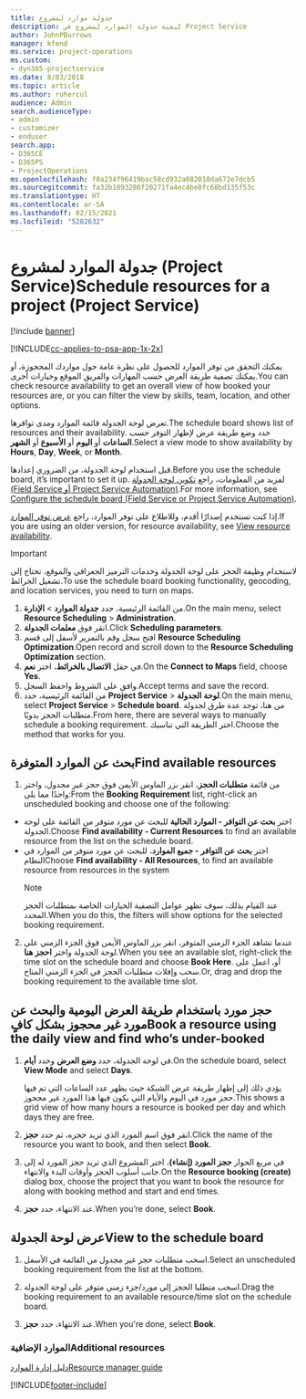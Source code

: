 ```yaml
---
title: جدولة موارد لمشروع
description: كيفية جدولة الموارد لمشروع في Project Service
author: JohnPBurrows
manager: kfend
ms.service: project-operations
ms.custom:
- dyn365-projectservice
ms.date: 8/03/2018
ms.topic: article
ms.author: ruhercul
audience: Admin
search.audienceType:
- admin
- customizer
- enduser
search.app:
- D365CE
- D365PS
- ProjectOperations
ms.openlocfilehash: f0a234f96419bac58cd932a082010da672e7dcb5
ms.sourcegitcommit: fa32b1893286f20271fa4ec4be8fc68bd135f53c
ms.translationtype: HT
ms.contentlocale: ar-SA
ms.lasthandoff: 02/15/2021
ms.locfileid: "5282632"
---
```

# <a name="schedule-resources-for-a-project-project-service"></a><span data-ttu-id="d223b-103">جدولة الموارد لمشروع (Project Service)</span><span class="sxs-lookup"><span data-stu-id="d223b-103">Schedule resources for a project (Project Service)</span></span>

[!include [banner](../includes/psa-now-project-operations.md)]

[!INCLUDE[cc-applies-to-psa-app-1x-2x](../includes/cc-applies-to-psa-app-1x-2x.md)]

<span data-ttu-id="d223b-104">يمكنك التحقق من توفر الموارد للحصول على نظرة عامة حول مواردك المحجوزة، أو يمكنك تصفية طريقة العرض حسب المهارات والفريق الموقع وخيارات أخرى.</span><span class="sxs-lookup"><span data-stu-id="d223b-104">You can check resource availability to get an overall view of how booked your resources are, or you can filter the view by skills, team, location, and other options.</span></span>  
  
<span data-ttu-id="d223b-105">تعرض لوحة الجدولة قائمة الموارد ومدى توافرها.</span><span class="sxs-lookup"><span data-stu-id="d223b-105">The schedule board shows list of resources and their availability.</span></span> <span data-ttu-id="d223b-106">حدد وضع طريقة عرض لإظهار التوفر حسب **الساعات** أو **اليوم** أو **الأسبوع** أو **الشهر**.</span><span class="sxs-lookup"><span data-stu-id="d223b-106">Select a view mode to show availability by **Hours**, **Day**, **Week**, or **Month**.</span></span>  
  
<span data-ttu-id="d223b-107">قبل استخدام لوحة الجدولة، من الضروري إعدادها.</span><span class="sxs-lookup"><span data-stu-id="d223b-107">Before you use the schedule board, it’s important to set it up.</span></span> <span data-ttu-id="d223b-108">لمزيد من المعلومات، راجع [تكوين لوحة الجدولة (Field Service أو Project Service Automation)](https://docs.microsoft.com/dynamics365/field-service/configure-schedule-board).</span><span class="sxs-lookup"><span data-stu-id="d223b-108">For more information, see [Configure the schedule board (Field Service or Project Service Automation)](https://docs.microsoft.com/dynamics365/field-service/configure-schedule-board).</span></span>
  
<span data-ttu-id="d223b-109">إذا كنت تستخدم إصدارًا أقدم، وللاطلاع على توفر الموارد، راجع [عرض توفر الموارد](../psa/view-resource-availability.md).</span><span class="sxs-lookup"><span data-stu-id="d223b-109">If you are using an older version, for resource availability, see [View resource availability](../psa/view-resource-availability.md).</span></span>  

> [!IMPORTANT]
>  <span data-ttu-id="d223b-110">لاستخدام وظيفة الحجز على لوحة الجدولة وخدمات الترميز الجغرافي والموقع، تحتاج إلى تشغيل الخرائط.</span><span class="sxs-lookup"><span data-stu-id="d223b-110">To use the schedule board booking functionality, geocoding, and location services, you need to turn on maps.</span></span>  
> 
> 1. <span data-ttu-id="d223b-111">من القائمة الرئيسية، حدد **جدولة الموارد** > **الإدارة**.</span><span class="sxs-lookup"><span data-stu-id="d223b-111">On the main menu, select **Resource Scheduling** > **Administration**.</span></span>  
> 2. <span data-ttu-id="d223b-112">انقر فوق **معلمات الجدولة**.</span><span class="sxs-lookup"><span data-stu-id="d223b-112">Click **Scheduling parameters**.</span></span>  
> 3. <span data-ttu-id="d223b-113">افتح سجل وقم بالتمرير لأسفل إلى قسم **Resource Scheduling Optimization**.</span><span class="sxs-lookup"><span data-stu-id="d223b-113">Open record and scroll down to the **Resource Scheduling Optimization** section.</span></span>  
> 4. <span data-ttu-id="d223b-114">في حقل **الاتصال بالخرائط**، اختر **نعم**.</span><span class="sxs-lookup"><span data-stu-id="d223b-114">On the **Connect to Maps** field, choose **Yes**.</span></span>  
> 5. <span data-ttu-id="d223b-115">وافق على الشروط واحفظ السجل.</span><span class="sxs-lookup"><span data-stu-id="d223b-115">Accept terms and save the record.</span></span>  
> 6. <span data-ttu-id="d223b-116">من القائمة الرئيسية، حدد **Project Service** > **لوحة الجدولة**.</span><span class="sxs-lookup"><span data-stu-id="d223b-116">On the main menu, select **Project Service** > **Schedule board**.</span></span> <span data-ttu-id="d223b-117">من هنا، توجد عدة طرق لجدولة متطلبات الحجز يدويًا.</span><span class="sxs-lookup"><span data-stu-id="d223b-117">From here, there are several ways to manually schedule a booking requirement.</span></span> <span data-ttu-id="d223b-118">اختر الطريقة التي تناسبك.</span><span class="sxs-lookup"><span data-stu-id="d223b-118">Choose the method that works for you.</span></span>
  
## <a name="find-available-resources"></a><span data-ttu-id="d223b-119">بحث عن الموارد المتوفرة</span><span class="sxs-lookup"><span data-stu-id="d223b-119">Find available resources</span></span>

1.  <span data-ttu-id="d223b-120">من قائمة **متطلبات الحجز**، انقر بزر الماوس الأيمن فوق حجز غير مجدول، واختر واحدًا مما يلي:</span><span class="sxs-lookup"><span data-stu-id="d223b-120">From the **Booking Requirement** list, right-click an unscheduled booking and choose one of the following:</span></span>  
  
- <span data-ttu-id="d223b-121">اختر **بحث عن التوافر - الموارد الحالية‬** للبحث عن مورد متوفر من القائمة على لوحة الجدولة.</span><span class="sxs-lookup"><span data-stu-id="d223b-121">Choose **Find availability - Current Resources** to find an available resource from the list on the schedule board.</span></span>  
- <span data-ttu-id="d223b-122">اختر **‏‫بحث عن التوافر - جميع الموارد‬**، للبحث عن مورد متوفر من الموارد في النظام</span><span class="sxs-lookup"><span data-stu-id="d223b-122">Choose **Find availability - All Resources**, to find an available resource from resources in the system</span></span>  
   > [!NOTE]
   >  <span data-ttu-id="d223b-123">عند القيام بذلك، سوف تظهر عوامل التصفية الخيارات الخاصة بمتطلبات الحجز المحدد.</span><span class="sxs-lookup"><span data-stu-id="d223b-123">When you do this, the filters will show options for the selected booking requirement.</span></span>  
  
2. <span data-ttu-id="d223b-124">عندما تشاهد الجزء الزمني المتوفر، انقر بزر الماوس الأيمن فوق الجزء الزمني على لوحة الجدولة واختر **احجز هنا**.</span><span class="sxs-lookup"><span data-stu-id="d223b-124">When you see an available slot, right-click the time slot on the schedule board and choose **Book Here**.</span></span> <span data-ttu-id="d223b-125">أو، اعمل على سحب وإفلات متطلبات الحجز في الجزء الزمني المتاح.</span><span class="sxs-lookup"><span data-stu-id="d223b-125">Or, drag and drop the booking requirement to the available time slot.</span></span>  
  

## <a name="book-a-resource-using-the-daily-view-and-find-whos-under-booked"></a><span data-ttu-id="d223b-126">حجز مورد باستخدام طريقة العرض اليومية والبحث عن مورد غير محجوز بشكل كافٍ</span><span class="sxs-lookup"><span data-stu-id="d223b-126">Book a resource using the daily view and find who’s under-booked</span></span>
  
1.  <span data-ttu-id="d223b-127">في لوحة الجدولة، حدد **وضع العرض** وحدد **أيام**.</span><span class="sxs-lookup"><span data-stu-id="d223b-127">On the schedule board, select **View Mode** and select **Days**.</span></span>  
  
    <span data-ttu-id="d223b-128">يؤدي ذلك إلى إظهار طريقة عرض الشبكة حيث يظهر عدد الساعات التي تم فيها حجز مورد في اليوم والأيام التي يكون فيها هذا المورد غير محجوز.</span><span class="sxs-lookup"><span data-stu-id="d223b-128">This shows a grid view of how many hours a resource is booked per day and which days they are free.</span></span>  
  
2.  <span data-ttu-id="d223b-129">انقر فوق اسم المورد الذي تريد حجزه، ثم حدد **حجز**.</span><span class="sxs-lookup"><span data-stu-id="d223b-129">Click the name of the resource you want to book, and then select **Book**.</span></span>  
  
3.  <span data-ttu-id="d223b-130">في مربع الحوار **حجز المورد (إنشاء)**، اختر المشروع الذي تريد حجز المورد له إلى جانب أسلوب الحجز وأوقات البدء والانتهاء.</span><span class="sxs-lookup"><span data-stu-id="d223b-130">On the **Resource booking (create)** dialog box, choose the project that you want to book the resource for along with booking method and start and end times.</span></span>  
  
4.  <span data-ttu-id="d223b-131">عند الانتهاء، حدد **حجز**.</span><span class="sxs-lookup"><span data-stu-id="d223b-131">When you’re done, select **Book**.</span></span>  
  
## <a name="view-to-the-schedule-board"></a><span data-ttu-id="d223b-132">عرض لوحة الجدولة</span><span class="sxs-lookup"><span data-stu-id="d223b-132">View to the schedule board</span></span>
  
1.  <span data-ttu-id="d223b-133">اسحب متطلبات حجز غير مجدول من القائمة في الأسفل.</span><span class="sxs-lookup"><span data-stu-id="d223b-133">Select an unscheduled booking requirement from the list at the bottom.</span></span>  
  
2.  <span data-ttu-id="d223b-134">اسحب متطلبا الحجز إلى مورد/جزء زمني متوفر على لوحة الجدولة.</span><span class="sxs-lookup"><span data-stu-id="d223b-134">Drag the booking requirement to an available resource/time slot on the schedule board.</span></span>  
  
3.  <span data-ttu-id="d223b-135">عند الانتهاء، حدد **حجز**.</span><span class="sxs-lookup"><span data-stu-id="d223b-135">When you're done, select **Book**.</span></span>  
  
### <a name="additional-resources"></a><span data-ttu-id="d223b-136">الموارد الإضافية</span><span class="sxs-lookup"><span data-stu-id="d223b-136">Additional resources</span></span>  
 [<span data-ttu-id="d223b-137">دليل إدارة الموارد</span><span class="sxs-lookup"><span data-stu-id="d223b-137">Resource manager guide</span></span>](../psa/resource-manager-guide.md)


[!INCLUDE[footer-include](../includes/footer-banner.md)]